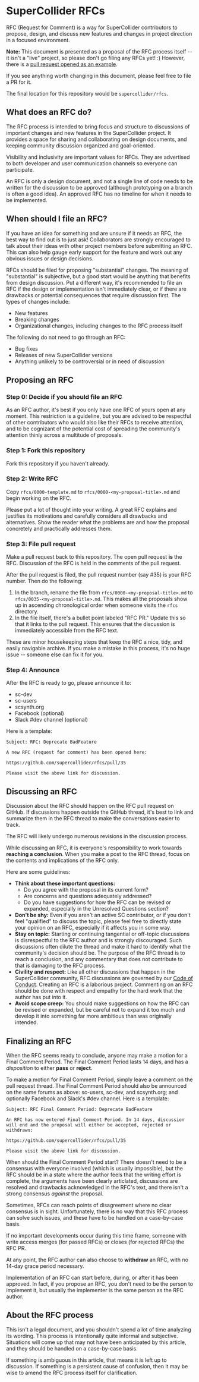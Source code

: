 # SuperCollider RFCs

RFC (Request for Comment) is a way for SuperCollider contributors to propose, design, and discuss new features and changes in project direction in a focused environment.

**Note:** This document is presented as a proposal of the RFC process itself -- it isn't a "live" project, so please don't go filing any RFCs yet! :) However, there is a [pull request opened as an example](https://github.com/snappizz/rfcs/pull/1).

If you see anything worth changing in this document, please feel free to file a PR for it.

The final location for this repository would be `supercollider/rfcs`.

## What does an RFC do?

The RFC process is intended to bring focus and structure to discussions of important changes and new features in the SuperCollider project. It provides a space for sharing and collaborating on design documents, and keeping community discussion organized and goal-oriented.

Visibility and inclusivity are important values for RFCs. They are advertised to both developer and user communication channels so everyone can participate.

An RFC is only a design document, and not a single line of code needs to be written for the discussion to be approved (although prototyping on a branch is often a good idea). An approved RFC has no timeline for when it needs to be implemented.

## When should I file an RFC?

If you have an idea for something and are unsure if it needs an RFC, the best way to find out is to just ask! Collaborators are strongly encouraged to talk about their ideas with other project members before submitting an RFC. This can also help gauge early support for the feature and work out any obvious issues or design decisions.

RFCs should be filed for proposing "substantial" changes. The meaning of "substantial" is subjective, but a good start would be anything that benefits from design discussion. Put a different way, it's recommended to file an RFC if the design or implementation isn't immediately clear, or if there are drawbacks or potential consequences that require discussion first. The types of changes include:

- New features
- Breaking changes
- Organizational changes, including changes to the RFC process itself

The following do not need to go through an RFC:

- Bug fixes
- Releases of new SuperCollider versions
- Anything unlikely to be controversial or in need of discussion

## Proposing an RFC

### Step 0: Decide if you should file an RFC

As an RFC author, it's best if you only have one RFC of yours open at any moment. This restriction is a guideline, but you are advised to be respectful of other contributors who would also like their RFCs to receive attention, and to be cognizant of the potential cost of spreading the community's attention thinly across a multitude of proposals.

### Step 1: Fork this repository

Fork this repository if you haven't already.

### Step 2: Write RFC

Copy `rfcs/0000-template.md` to `rfcs/0000-<my-proposal-title>.md` and begin working on the RFC.

Please put a lot of thought into your writing. A great RFC explains and justifies its motivations and carefully considers all drawbacks and alternatives. Show the reader what the problems are and how the proposal concretely and practically addresses them.

### Step 3: File pull request

Make a pull request back to this repository. The open pull request **is** the RFC. Discussion of the RFC is held in the comments of the pull request.

After the pull request is filed, the pull request number (say #35) is your RFC number. Then do the following:

1. In the branch, rename the file from `rfcs/0000-<my-proposal-title>.md` to `rfcs/0035-<my-proposal-title>.md`. This makes all the proposals show up in ascending chronological order when someone visits the `rfcs` directory.
2. In the file itself, there's a bullet point labeled "RFC PR." Update this so that it links to the pull request. This ensures that the discussion is immediately accessible from the RFC text.

These are minor housekeeping steps that keep the RFC a nice, tidy, and easily navigable archive. If you make a mistake in this process, it's no huge issue -- someone else can fix it for you.

### Step 4: Announce

After the RFC is ready to go, please announce it to:

- sc-dev
- sc-users
- scsynth.org
- Facebook (optional)
- Slack #dev channel (optional)

Here is a template:

```
Subject: RFC: Deprecate BadFeature

A new RFC (request for comment) has been opened here:

https://github.com/supercollider/rfcs/pull/35

Please visit the above link for discussion.
```

## Discussing an RFC

Discussion about the RFC should happen on the RFC pull request on GitHub. If discussions happen outside the GitHub thread, it's best to link and summarize them in the RFC thread to make the conversations easier to track.

The RFC will likely undergo numerous revisions in the discussion process.

While discussing an RFC, it is everyone's responsibility to work towards **reaching a conclusion**. When you make a post to the RFC thread, focus on the contents and implications of the RFC only.

Here are some guidelines:

- **Think about these important questions:**
  - Do you agree with the proposal in its current form?
  - Are concerns and questions adequately addressed?
  - Do you have suggestions for how the RFC can be revised or expanded, especially in the Unresolved Questions section?
- **Don't be shy:** Even if you aren't an active SC contributor, or if you don't feel "qualified" to discuss the topic, please feel free to directly state your opinion on an RFC, especially if it affects you in some way.
- **Stay on topic:** Starting or continuing tangential or off-topic discussions is disrespectful to the RFC author and is strongly discouraged. Such discussions often dilute the thread and make it hard to identify what the community's decision should be. The purpose of the RFC thread is to reach a conclusion, and any commentary that does not contribute to that is damaging to the RFC process.
- **Civility and respect:** Like all other discussions that happen in the SuperCollider community, RFC discussions are governed by our [Code of Conduct](https://github.com/supercollider/supercollider/blob/develop/CODE_OF_CONDUCT.md). Creating an RFC is a laborious project. Commenting on an RFC should be done with respect and empathy for the hard work that the author has put into it.
- **Avoid scope creep:** You should make suggestions on how the RFC can be revised or expanded, but be careful not to expand it too much and develop it into something far more ambitious than was originally intended.

## Finalizing an RFC

When the RFC seems ready to conclude, anyone may make a motion for a Final Comment Period. The Final Comment Period lasts 14 days, and has a *disposition* to either **pass** or **reject**.

To make a motion for Final Comment Period, simply leave a comment on the pull request thread. The Final Comment Period should also be announced on the same forums as above: sc-users, sc-dev, and scsynth.org; and optionally Facebook and Slack's #dev channel. Here is a template:

```
Subject: RFC Final Comment Period: Deprecate BadFeature

An RFC has now entered Final Comment Period. In 14 days, discussion will end and the proposal will either be accepted, rejected or withdrawn:

https://github.com/supercollider/rfcs/pull/35

Please visit the above link for discussion.
```

When should the Final Comment Period start? There doesn't need to be a consensus with everyone involved (which is usually impossible), but the RFC should be in a state where the author feels that the writing effort is complete, the arguments have been clearly articlated, discussions are resolved and drawbacks acknowledged in the RFC's text, and there isn't a strong consensus *against* the proposal.

Sometimes, RFCs can reach points of disagreement where no clear consensus is in sight. Unfortunately, there is no way that this RFC process can solve such issues, and these have to be handled on a case-by-case basis.

If no important developments occur during this time frame, someone with write access merges (for passed RFCs) or closes (for rejected RFCs) the RFC PR.

At any point, the RFC author can also choose to **withdraw** an RFC, with no 14-day grace period necessary.

Implementation of an RFC can start before, during, or after it has been approved. In fact, if you propose an RFC, you don't need to be the person to implement it, but usually the implementer is the same person as the RFC author.

## About the RFC process

This isn't a legal document, and you shouldn't spend a lot of time analyzing its wording. This process is intentionally quite informal and subjective. Situations will come up that may not have been anticipated by this article, and they should be handled on a case-by-case basis.

If something is ambiguous in this article, that means it is left up to discussion. If something is a persistent cause of confusion, then it may be wise to amend the RFC process itself for clarification.
